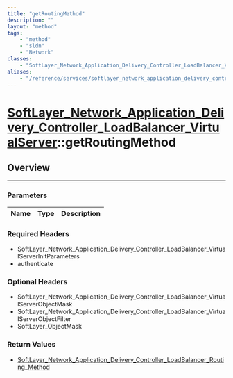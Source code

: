 ```yaml
---
title: "getRoutingMethod"
description: ""
layout: "method"
tags:
    - "method"
    - "sldn"
    - "Network"
classes:
    - "SoftLayer_Network_Application_Delivery_Controller_LoadBalancer_VirtualServer"
aliases:
    - "/reference/services/softlayer_network_application_delivery_controller_loadbalancer_virtualserver/getRoutingMethod"
---
```

# [SoftLayer_Network_Application_Delivery_Controller_LoadBalancer_VirtualServer](/reference/services/SoftLayer_Network_Application_Delivery_Controller_LoadBalancer_VirtualServer)::getRoutingMethod





## Overview 


-----

### Parameters 
|Name | Type | Description |
| --- | --- | --- |


### Required Headers
* SoftLayer_Network_Application_Delivery_Controller_LoadBalancer_VirtualServerInitParameters
* authenticate


### Optional Headers
* SoftLayer_Network_Application_Delivery_Controller_LoadBalancer_VirtualServerObjectMask
* SoftLayer_Network_Application_Delivery_Controller_LoadBalancer_VirtualServerObjectFilter
* SoftLayer_ObjectMask

### Return Values
* <a href='/reference/datatypes/SoftLayer_Network_Application_Delivery_Controller_LoadBalancer_Routing_Method'>SoftLayer_Network_Application_Delivery_Controller_LoadBalancer_Routing_Method </a>




